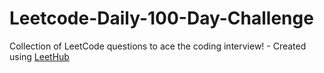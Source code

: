 # Leetcode-Daily-100-Day-Challenge
Collection of LeetCode questions to ace the coding interview! - Created using [LeetHub](https://github.com/QasimWani/LeetHub)
